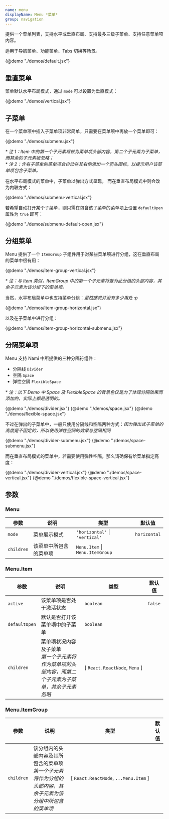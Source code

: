 ```yaml
---
name: menu
displayName: Menu *菜单*
group: navigation
---
```


提供一个菜单列表，支持水平或垂直布局、支持最多三级子菜单、支持任意菜单项内容。

适用于导航菜单、功能菜单、Tabs 切换等场景。

{@demo "./demos/default.jsx"}

## 垂直菜单

菜单默认水平布局模式，通过 `mode` 可以设置为垂直模式：

{@demo "./demos/vertical.jsx"}

## 子菜单

在一个菜单项中插入子菜单项非常简单，只需要在菜单项中再放一个菜单即可：

{@demo "./demos/submenu.jsx"}

_\* 注 1：Item 中的第一个子元素将做为菜单项头部内容，第二个子元素为子菜单，而其余的子元素被忽略；_<br>
_\* 注 2：含有子菜单的菜单项会自动在其右侧添加一个箭头图标，以提示用户该菜单项包含子菜单。_

在水平布局模式的菜单中，子菜单以弹出方式呈现，
而在垂直布局模式中则会改为内联方式：

{@demo "./demos/submenu-vertical.jsx"}

若希望自动打开某个子菜单，则只需在包含该子菜单的菜单项上设置 `defaultOpen` 属性为 `true` 即可：

{@demo "./demos/submenu-default-open.jsx"}

## 分组菜单

Menu 提供了一个 `ItemGroup` 子组件用于对某些菜单项进行分组，这在垂直布局的菜单中很有用：

{@demo "./demos/item-group-vertical.jsx"}

_\* 注：与 Item 类似，ItemGroup 中的第一个子元素将做为此分组的头部内容，其余子元素为该分组下的菜单项。_<br>

当然，水平布局菜单中也支持菜单分组：_虽然感觉并没有多少用处 :p_

{@demo "./demos/item-group-horizontal.jsx"}

以及在子菜单中进行分组：

{@demo "./demos/item-group-horizontal-submenu.jsx"}

## 分隔菜单项

Menu 支持 Nami 中所提供的三种分隔符组件：

-   分隔线 `Divider`
-   空隔 `Space`
-   弹性空隔 `FlexibleSpace`

_\* 注：以下 Demo 中 Space 及 FlexibleSpace 的背景色仅是为了体现分隔效果而添加的，实际上都是透明的。_

{@demo "./demos/divider.jsx"}
{@demo "./demos/space.jsx"}
{@demo "./demos/flexible-space.jsx"}

不过在弹出的子菜单中，一般只使用分隔线和空隔两种方式：_因为弹出式子菜单的高度是不固定的，所以使用弹性空隔的效果与空隔相同_

{@demo "./demos/divider-submenu.jsx"}
{@demo "./demos/space-submenu.jsx"}

而在垂直布局模式的菜单中，若需要使用弹性空隔，那么请确保有给菜单指定高度：

{@demo "./demos/divider-vertical.jsx"}
{@demo "./demos/space-vertical.jsx"}
{@demo "./demos/flexible-space-vertical.jsx"}

## 参数

### Menu

| 参数       | 说明                   | 类型                                | 默认值       |
| ---------- | ---------------------- | ----------------------------------- | ------------ |
| `mode`     | 菜单展示模式           | `'horizontal'` &#124; `'vertical'`  | `horizontal` |
| `children` | 该菜单中所包含的菜单项 | `Menu.Item` &#124; `Menu.ItemGroup` |              |

### Menu.Item

| 参数          | 说明                                                                                                   | 类型                                          | 默认值  |
| ------------- | ------------------------------------------------------------------------------------------------------ | --------------------------------------------- | ------- |
| `active`      | 该菜单项是否处于激活状态                                                                               | `boolean`                                     | `false` |
| `defaultOpen` | 默认是否打开该菜单项中的子菜单                                                                         | `boolean`                                     |         |
| `children`    | 菜单项状况内容及子菜单<br>_第一个子元素将作为菜单项的头部内容，而第二个子元素为子菜单，其余子元素忽略_ | \[&nbsp;`React.ReactNode`,&nbsp;`Menu`&nbsp;] |         |

### Menu.ItemGroup

| 参数       | 说明                                                                                                           | 类型                                                  | 默认值 |
| ---------- | -------------------------------------------------------------------------------------------------------------- | ----------------------------------------------------- | ------ |
| `children` | 该分组内的头部内容及其所包含的菜单项<br>_第一个子元素将作为分组的头部内容，其余子元素为该分组中所包含的菜单项_ | \[&nbsp;`React.ReactNode`,&nbsp;`...Menu.Item`&nbsp;] |        |
